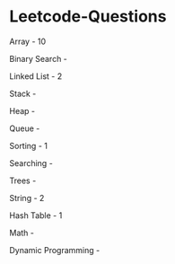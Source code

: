 # Leetcode-Questions

Array - 10

Binary Search - 

Linked List - 2

Stack -   

Heap -  

Queue - 

Sorting - 1

Searching - 

Trees - 

String - 2

Hash Table - 1

Math - 

Dynamic Programming - 
